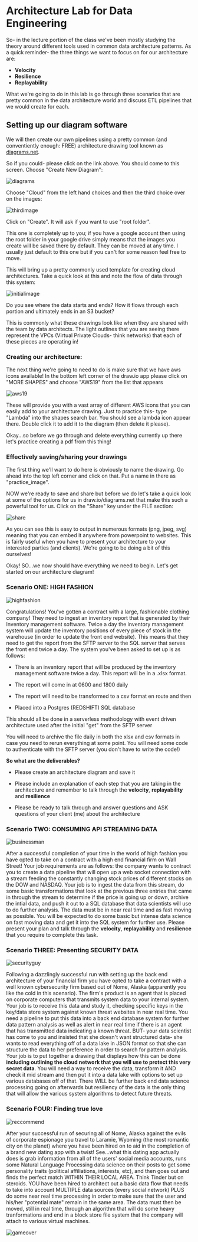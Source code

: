 # Architecture Lab for Data Engineering

So- in the lecture portion of the class we've been mostly studying the theory around different tools used in common data architecture patterns. As a quick reminder- the three things we want to focus on for our architecture are: 

* **Velocity**
* **Resilience**
* **Replayability**

What we're going to do in this lab is go through three scenarios that are pretty common in the data architecture world and discuss ETL pipelines that we would create for each.


## Setting up our diagram software

We will then create our own pipelines using a pretty common (and conventiently enough: FREE) architecture drawing tool known as [diagrams.net](https://www.diagrams.net/).

So if you could- please click on the link above. You should come to this screen. Choose "Create New Diagram":

![diagrams](./images/homepage.png)

Choose "Cloud" from the left hand choices and then the third choice over on the images:

![thirdimage](./images/thirdimage.png)

Click on "Create". 
It will ask if you want to use "root folder". 

This one is completely up to you; if you have a google account then using the root folder in your google drive simply means that the images you create will be saved there by default. 
They can be moved at any time. I usually just default to this one but if you can't for some reason feel free to move.

This will bring up a pretty commonly used template for creating cloud architectures. Take a quick look at this and note the flow of data through this system:

![initialimage](./images/initialimage.png)

Do you see where the data starts and ends? How it flows through each portion and ultimately ends in an S3 bucket? 

This is commonly what these drawings look like when they are shared with the team by data architects. 
The light outlines that you are seeing there represent the VPCs (Virtual Private Clouds- think networks) that each of these pieces are operating in! 


### Creating our architecture:

The next thing we're going to need to do is make sure that we have aws icons available! In the bottom left corner of the draw.io app please click on "MORE SHAPES" and choose "AWS19" from the list that appears

![aws19](./images/aws19.png)

These will provide you with a vast array of different AWS icons that you can easily add to your architecture drawing. Just to practice this- type "Lambda" into the shapes search bar. You should see a lambda icon appear there. Double click it to add it to the diagram (then delete it please).

Okay...so before we go through and delete everything currently up there let's practice creating a pdf from this thing!

### Effectively saving/sharing your drawings

The first thing we'll want to do here is obviously to name the drawing. Go ahead into the top left corner and click on that. 
Put a name in there as "practice_image". 

NOW we're ready to save and share but before we do let's take a quick look at some of the options for us in draw.io/diagrams.net that make this such a powerful tool for us. Click on the "Share" key under the FILE section:

![share](./images/share.png)

As you can see this is easy to output in numerous formats (png, jpeg, svg) meaning that you can embed it anywhere from powerpoint to websites. This is fairly useful when you have to present your architecture to your interested parties (and clients). We're going to be doing a bit of this ourselves! 

Okay! SO...we now should have everything we need to begin. Let's get started on our architecture diagram!


### Scenario ONE: HIGH FASHION

![highfashion](./images/highfashion.jpg)

Congratulations! You've gotten a contract with a large, fashionable clothing company! They need to ingest an inventory report that is generated by their Inventory management software. Twice a day the inventory management system will update the inventory positions of every piece of stock in the warehouse (in order to update the front end website). This means that they need to get the report from the SFTP server to the SQL server that serves the front end twice a day.
The system you've been asked to set up is as follows:

* There is an inventory report that will be produced by the inventory management software twice a day. This report will be in a .xlsx format. 

* The report will come in at 0600 and 1800 daily

* The report will need to be transformed to a csv format en route and then

* Placed into a Postgres (REDSHIFT) SQL database

This should all be done in a serverless methodology with event driven architecture used after the initial "get" from the SFTP server

You will need to archive the file daily in both the xlsx and csv formats in case you need to rerun everything at some point. 
You will need some code to authenticate with the SFTP server (you don't have to write the code!)

**So what are the deliverables?**

* Please create an architecture diagram and save it

* Please include an explanation of each step that you are taking in the architecture and remember to talk through the **velocity**, **replayability** and **resilience**

* Please be ready to talk through and answer questions and ASK questions of your client (me) about the architecture

### Scenario TWO: CONSUMING API STREAMING DATA

![businessman](./images/businessman.jpg)

After a successful completion of your time in the world of high fashion you have opted to take on a contract with a high end financial firm on Wall Street! Your job requirements are as follows: the company wants to contract you to create a data pipeline that will open up a web socket connection with a stream feeding the constantly changing stock prices of different stocks on the DOW and NASDAQ. Your job is to ingest the data from this stream, do some basic transformations that look at the previous three entries that came in through the stream to determine if the price is going up or down, archive the intial data, and push it out to a SQL database that data scientists will use to do further analysis. 
The data must be in near real time and as fast moving as possible. 
You will be expected to do some basic but intense data science on fast moving data and get it into the SQL system for further use. 
Please present your plan and talk through the **velocity**, **replayability** and **resilience** that you require to complete this task.

### Scenario THREE: Presenting SECURITY DATA

![securityguy](./images/securityguy.jpeg)

Following a dazzlingly successful run with setting up the back end architecture of your financial firm you have opted to take a contract with a well known cybersecurity firm based out of Nome, Alaska (apparently you like the cold in this scenario).
The firm's product is an agent that is placed on corporate computers that transmits system data to your internal system. Your job is to receive this data and study it, checking specific keys in the key/data store system against known threat websites in near real time.
You need a pipeline to put this data into a back end database system for further data pattern analysis as well as alert in near real time if there is an agent that has transmitted data indicating a known threat.
BUT- your data scientist has come to you and insisted that she doesn't want structured data- she wants to read everything off of a data lake in JSON format so that she can structure the data to her preference in order to search for pattern analysis. 
Your job is to put together a drawing that displays how this can be done **including outlining the cloud network that you will use to protect this very secret data**. You will need a way to receive the data, transform it AND check it mid stream and then put it into a data lake with options to set up various databases off of that. 
There WILL be further back end data science processing going on afterwards but resiliency of the data is the only thing that will allow the various system algorithms to detect future threats.

### Scenario FOUR: Finding true love

![reccommend](./images/truelove.jpeg)

After your successful run of securing all of Nome, Alaska against the evils of corporate espionage you travel to Laramie, Wyoming (the most romantic city on the planet) where you have been hired on to aid in the completion of a brand new dating app with a twist! See...what this dating app actually does is grab information from all of the users' social media accounts, runs some Natural Language Processing data science on their posts to get some personality traits (political affiliations, interests, etc), and then goes out and finds the perfect match WITHIN THEIR LOCAL AREA.
Think Tinder but on steroids.
YOU have been hired to architect out a basic data flow that needs to take into account MULTIPLE data sources (every social network) PLUS do some near real time processing in order to make sure that the user and his/her "potential mate" remain in the same area.
The data must then be moved, still in real time, through an algorithm that will do some heavy tranformations and end in a block store file system that the company will attach to various virtual machines.

![gameover](./images/gameover.jpeg)

